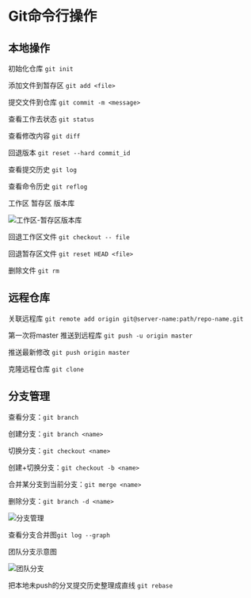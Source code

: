 # Git命令行操作

## 本地操作

初始化仓库 `git init`

添加文件到暂存区 `git add <file>`

提交文件到仓库 `git commit -m <message>`

查看工作去状态 `git status`

查看修改内容 `git diff`

回退版本 `git reset --hard commit_id`

查看提交历史 `git log`

查看命令历史 `git reflog`

工作区 暂存区 版本库

![工作区-暂存区版本库](C:\Users\maybe\Desktop\git_test\学习\工作区-暂存区版本库.jpg)

回退工作区文件 `git checkout -- file`

回退暂存区文件 `git reset HEAD <file>`

删除文件 `git rm`

## 远程仓库

关联远程库 `git remote add origin git@server-name:path/repo-name.git`

第一次将master 推送到远程库 `git push -u origin master`

推送最新修改 `git push origin master`

克隆远程仓库 `git clone`

## 分支管理

查看分支：`git branch`

创建分支：`git branch <name>`

切换分支：`git checkout <name>`

创建+切换分支：`git checkout -b <name>`

合并某分支到当前分支：`git merge <name>`

删除分支：`git branch -d <name>`

![分支管理](C:\Users\maybe\Desktop\git_test\学习\分支管理.jpg)

查看分支合并图`git log --graph`

团队分支示意图

![团队分支](C:\Users\maybe\Desktop\git_test\学习\团队分支.jpg)

把本地未push的分叉提交历史整理成直线 `git rebase`